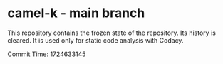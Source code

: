 # camel-k - main branch

This repository contains the frozen state of the repository.
Its history is cleared. It is used only for static code
analysis with Codacy.

Commit Time: 1724633145